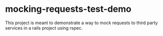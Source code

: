 # mocking-requests-test-demo
This project is meant to demonstrate a way to mock requests to third party services in a rails project using rspec.

